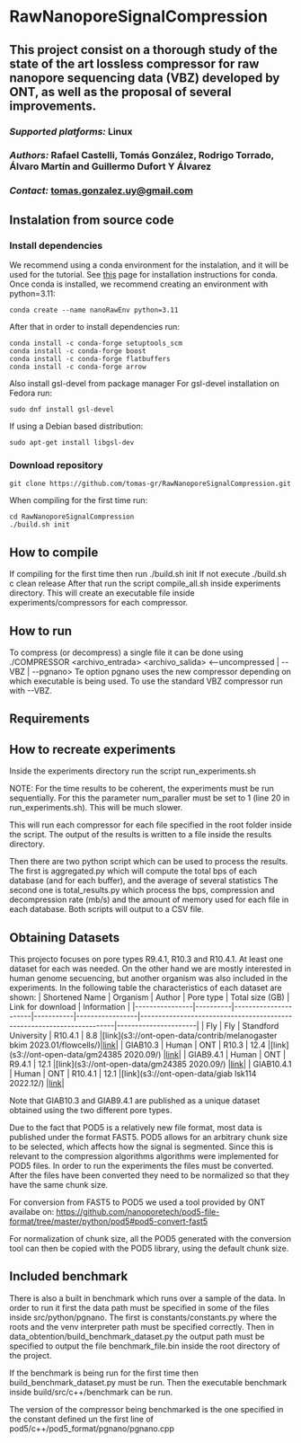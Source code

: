 # RawNanoporeSignalCompression
## This project consist on a thorough study of the state of the art lossless compressor for raw nanopore sequencing data (VBZ) developed by ONT, as well as the proposal of several improvements. 
### *Supported platforms:* Linux
### *Authors:* Rafael Castelli, Tomás González, Rodrigo Torrado, Álvaro Martín and Guillermo Dufort Y Álvarez
### *Contact:* tomas.gonzalez.uy@gmail.com

## Instalation from source code
### Install dependencies
We recommend using a conda environment for the instalation, and it will be used for the tutorial.
See [this](https://docs.conda.io/projects/conda/en/latest/user-guide/install/index.html) page for installation instructions for conda. Once conda is installed, we recommend creating an environment with python=3.11:
```
conda create --name nanoRawEnv python=3.11
```
After that in order to install dependencies run:
```
conda install -c conda-forge setuptools_scm
conda install -c conda-forge boost
conda install -c conda-forge flatbuffers
conda install -c conda-forge arrow
```
Also install gsl-devel from package manager
For gsl-devel installation on Fedora run:
```
sudo dnf install gsl-devel
```
If using a Debian based distribution:
```
sudo apt-get install libgsl-dev
```
### Download repository
```
git clone https://github.com/tomas-gr/RawNanoporeSignalCompression.git
```

When compiling for the first time run:
```
cd RawNanoporeSignalCompression
./build.sh init
```
## How to compile
If compiling for the first time then run
./build.sh init
If not execute
./build.sh c clean release
After that run the script compile_all.sh inside experiments directory.
This will create an executable file inside experiments/compressors for each
compressor.


## How to run
To compress (or decompress) a single file it can be done using
./COMPRESSOR <archivo_entrada> <archivo_salida> <--uncompressed | --VBZ | --pgnano>
Te option pgnano uses the new compressor depending on which executable is being used.
To use the standard VBZ compressor run with --VBZ.

## Requirements

## How to recreate experiments
Inside the experiments directory run the script 
run_experiments.sh

NOTE: For the time results to be coherent, the experiments must be run sequentially. For this the parameter
num_paraller must be set to 1 (line 20 in run_experiments.sh). This will be much slower.

This will run each compressor for each file specified in the root folder inside the script.
The output of the results is written to a file inside the results directory.

Then there are two python script which can be used to process the results.
The first is aggregated.py which will compute the total bps of each database (and for each buffer), and the average of several statistics 
The second one is total_results.py which process the bps, compression and decompression rate (mb/s) and the amount of memory used for each file in each database. 
Both scripts will output to a CSV file.

## Obtaining Datasets
This projecto focuses on pore types R9.4.1, R10.3 and R10.4.1. At least one dataset for each was needed.
On the other hand we are mostly interested in human genome secuencing, but another organism was also included in the experiments.
In the following table the characteristics of each dataset are shown:
| Shortened Name | Organism | Author               | Pore type | Total size (GB) | Link for download                                                     | Information          |
|----------------|----------|----------------------|-----------|-----------------|-----------------------------------------------------------------------|----------------------|
| Fly            | Fly      | Standford University | R10.4.1   | 8.8             |[link](s3://ont-open-data/contrib/melanogaster bkim 2023.01/flowcells/)|[link](https://www.ncbi.nlm.nih.gov/bioproject/?term=PRJNA914057)|
| GIAB10.3       | Human    | ONT                  | R10.3     | 12.4            |[link](s3://ont-open-data/gm24385 2020.09/)                            |[link](https://labs.epi2me.io/gm24385_2020.09/ )|
| GIAB9.4.1      | Human    | ONT                  | R9.4.1    | 12.1            |[link](s3://ont-open-data/gm24385 2020.09/)                            |[link](https://labs.epi2me.io/gm24385_2020.09/ )|
| GIAB10.4.1     | Human    | ONT                  | R10.4.1   | 12.1            |[link](s3://ont-open-data/giab lsk114 2022.12/)                        |[link](https://labs.epi2me.io/askenazi-kit14-2022-12/)|

Note that GIAB10.3 and GIAB9.4.1 are published as a unique dataset obtained using the two different pore types.

Due to the fact that POD5 is a relatively new file format, most data is published under the format FAST5.
POD5 allows for an arbitrary chunk size to be selected,
which affects how the signal is segmented. Since this is relevant to the compression algorithms algorithms were implemented for POD5 files.
In order to run the experiments the files must be converted.
After the files have been converted they need to be normalized so that they have the same chunk size.

For conversion from FAST5 to POD5 we used a tool provided by ONT availabe on:
https://github.com/nanoporetech/pod5-file-format/tree/master/python/pod5#pod5-convert-fast5

For normalization of chunk size, all the POD5 generated with the conversion tool can then be copied with the POD5 library, using the default chunk size.

## Included benchmark
There is also a built in benchmark which runs over a sample of the data.
In order to run it first the data path must be specified in some of the files inside src/python/pgnano.
The first is constants/constants.py where the roots and the venv interpreter path must be specified correctly.
Then in data_obtention/build_benchmark_dataset.py the output path must be specified to output the file benchmark_file.bin inside the root directory of the project.

If the benchmark is being run for the first time then build_benchmark_dataset.py must be run.
Then the executable benchmark inside build/src/c++/benchmark can be run.

The version of the compressor being benchmarked is the one specified in the constant defined un the first line of pod5/c++/pod5_format/pgnano/pgnano.cpp







